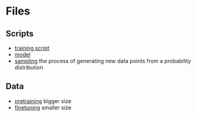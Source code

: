 # Files

## Scripts

- [training script](/train.py)
- [model](/train.py)
- [sampling](/sample.py)
  the process of generating new data points from a probability distribution

## Data

- [pretraining](/data/shakespeare_char/prepare.py)
  bigger size
- [finetuning](/data/shakespeare/prepare.py)
  smaller size